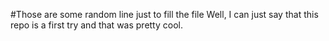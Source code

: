 #Those are some random line just to fill the file
Well, I can just say that this repo is a first try and that was pretty cool.
